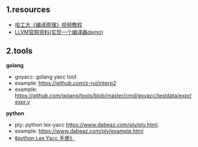 ## 1.resources

* [哈工大《编译原理》视频教程](https://www.bilibili.com/video/av17649289?p=7)
* [LLVM官网资料(实现一个编译器demo)](http://llvm.org/docs/tutorial/)

## 2.tools
**golang**

* goyacc: golang yacc tool
* example: https://github.com/z-rui/interp2
* example: https://github.com/golang/tools/blob/master/cmd/goyacc/testdata/expr/expr.y


**python**

* ply: python lex-yacc https://www.dabeaz.com/ply/ply.html. 
* example: https://www.dabeaz.com/ply/example.html
* [《python Lex Yacc 手册》](https://www.kancloud.cn/kancloud/ply/42113)